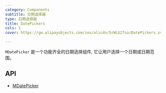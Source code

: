 ```yaml
---
category: Components
subtitle: 日期选择器
type: 日期选择器
title: DatePickers
cols: 1
cover: https://gw.alipayobjects.com/zos/alicdn/5rWLU27so/DatePickers.svg

---
```


`MDatePicker` 是一个功能齐全的日期选择组件, 它让用户选择一个日期或日期范围。

## API

- [MDatePicker](/docs/api/MDatePicker)